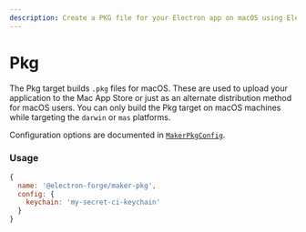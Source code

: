 ```yaml
---
description: Create a PKG file for your Electron app on macOS using Electron Forge.
---
```


# Pkg

The Pkg target builds `.pkg` files for macOS. These are used to upload your application to the Mac App Store or just as an alternate distribution method for macOS users. You can only build the Pkg target on macOS machines while targeting the `darwin` or `mas` platforms.

Configuration options are documented in [`MakerPkgConfig`](https://js.electronforge.io/interfaces/_electron_forge_maker_pkg.MakerPKGConfig.html).

### Usage

```javascript
{
  name: '@electron-forge/maker-pkg',
  config: {
    keychain: 'my-secret-ci-keychain'
  }
}
```
